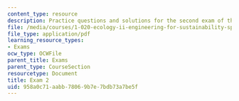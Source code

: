 ```yaml
---
content_type: resource
description: Practice questions and solutions for the second exam of the course.
file: /media/courses/1-020-ecology-ii-engineering-for-sustainability-spring-2008/958a0c71aabb78069b7e7bdb73a7be5f_practice2.pdf
file_type: application/pdf
learning_resource_types:
- Exams
ocw_type: OCWFile
parent_title: Exams
parent_type: CourseSection
resourcetype: Document
title: Exam 2
uid: 958a0c71-aabb-7806-9b7e-7bdb73a7be5f
---
```

